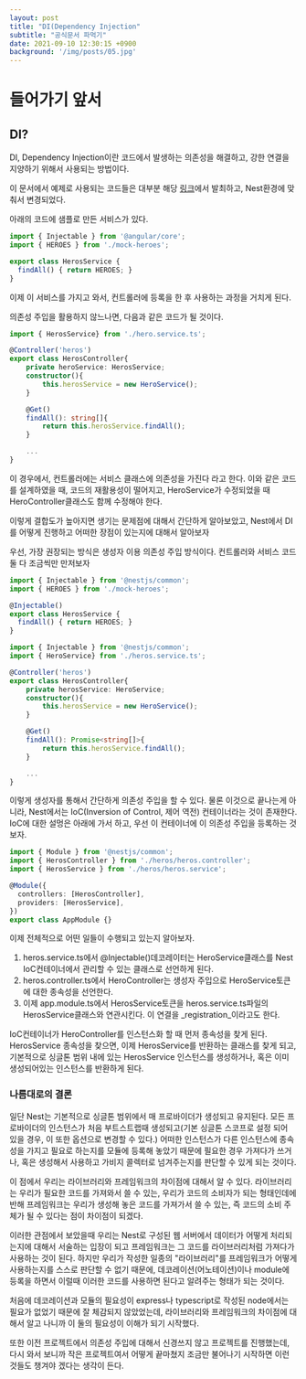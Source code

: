 ```yaml
---
layout: post
title: "DI(Dependency Injection"
subtitle: "공식문서 파먹기"
date: 2021-09-10 12:30:15 +0900
background: '/img/posts/05.jpg'
---
```



# 들어가기 앞서
## DI?
DI, Dependency Injection이란 코드에서 발생하는 의존성을 해결하고, 강한 연결을 지양하기 위해서 사용되는 방법이다.

이 문서에서 예제로 사용되는 코드들은 대부분 해당 [링크](https://angular.io/guide/dependency-injection)에서 발최하고, Nest환경에 맞춰서 변경되었다.


아래의 코드에 샘플로 만든 서비스가 있다.
``` typescript
import { Injectable } from '@angular/core';
import { HEROES } from './mock-heroes';

export class HerosService {
  findAll() { return HEROES; }
}
```

이제 이 서비스를 가지고 와서, 컨트롤러에 등록을 한 후 사용하는 과정을 거치게 된다.

의존성 주입을 활용하지 않느나면, 다음과 같은 코드가 될 것이다.


``` typescript
import { HerosService} from './hero.service.ts';

@Controller('heros')
export class HerosController{
	private heroService: HerosService;
	constructor(){
		this.herosService = new HeroService();
	}

	@Get()
	findAll(): string[]{
		return this.herosService.findAll();
	}

	...
}
```

이 경우에서, 컨트롤러에는 서비스 클래스에 의존성을 가진다 라고 한다.
이와 같은 코드를 설계하였을 때, 코드의 재활용성이 떨어지고, HeroService가 수정되었을 때 HeroController클래스도 함께 수정해야 한다.

이렇게 결합도가 높아지면 생기는 문제점에 대해서 간단하게 알아보았고, Nest에서 DI를 어떻게 진행하고 어떠한 장점이 있는지에 대해서 알아보자

우선, 가장 권장되는 방식은 생성자 이용 의존성 주입 방식이다.
컨트롤러와 서비스 코드 둘 다 조금씩만 만저보자

``` typescript
import { Injectable } from '@nestjs/common';
import { HEROES } from './mock-heroes';

@Injectable()
export class HerosService {
  findAll() { return HEROES; }
}
```

``` typescript
import { Injectable } from '@nestjs/common';
import { HeroService} from './heros.service.ts';

@Controller('heros')
export class HerosController{
	private herosService: HeroService;
	constructor(){
		this.herosService = new HeroService();
	}

	@Get()
	findAll(): Promise<string[]>{
		return this.herosService.findAll();
	}

	...
}
```
이렇게 생성자를 통해서 간단하게 의존성 주입을 할 수 있다.
물론 이것으로 끝나는게 아니라, Nest에서는 IoC(Inversion of Control, 제어 역전) 컨테이너라는 것이 존재한다. IoC에 대한 설멍은 아래에 가서 하고, 우선 이 컨테이너에 이 의존성 주입을 등록하는 것 보자.

``` typescript
import { Module } from '@nestjs/common';
import { HerosController } from './heros/heros.controller';
import { HerosService } from './heros/heros.service';

@Module({
  controllers: [HerosController],
  providers: [HerosService],
})
export class AppModule {}

```

이제 전체적으로 어떤 일들이 수행되고 있는지 알아보자.


1. heros.service.ts에서 @Injectable()데코레이터는 HeroService클래스를 Nest IoC컨테이너에서 관리할 수 있는 클래스로 선언하게 된다.
2. heros.controller.ts에서 HeroController는 생성자 주입으로 HeroService토큰에 대한 종속성을 선언한다.
3. 이제 app.module.ts에서 HerosService토큰을 heros.service.ts파일의 HerosService클래스와 연관시킨다. 이 연결을 _registration_이라고도 한다.


IoC컨테이너가 HeroController를 인스턴스화 할 때 먼저 종속성을 찾게 된다.
HerosService 종속성을 찾으면,  이제 HerosService를 반환하는 클래스를 찾게 되고, 기본적으로 싱글톤 범위 내에 있는 HerosService 인스턴스를 생성하거나, 혹은 이미 생성되어있는 인스턴스를 반환하게 된다.


### 나름대로의 결론
일단 Nest는 기본적으로 싱글톤 범위에서 매 프로바이더가 생성되고 유지된다. 모든 프로바이더의 인스턴스가 처음 부트스트랩때 생성되고(기본 싱글톤 스코프로 설정 되어 있을 경우, 이 또한 옵션으로 변경할 수 있다.) 어떠한 인스턴스가 다른 인스턴스에 종속성을 가지고 필요로 하는지를 모듈에 등록해 놓았기 때문에 필요한 경우 가져다가 쓰거나, 혹은 생성해서 사용하고 가비지 콜렉터로 넘겨주는지를 판단할 수 있게 되는 것이다.

이 점에서 우리는 라이브러리와 프레임워크의 차이점에 대해서 알 수 있다.
라이브러리는 우리가 필요한 코드를 가져와서 쓸 수 있는, 우리가 코드의 소비자가 되는 형태인데에 반해 프레임워크는 우리가 생성해 놓은 코드를 가져가서 쓸 수 있는, 즉 코드의 소비 주체가 될 수 있다는 점이 차이점이 되겠다.

이러한 관점에서 보았을때 우리는 Nest로 구성된 웹 서버에서 데이터가 어떻게 처리되는지에 대해서 서술하는 입장이 되고 프레임워크는 그 코드를 라이브러리처럼 가져다가 사용하는 것이 된다.
하지만 우리가 작성한 일종의 "라이브러리"를 프레임워크가 어떻게 사용하는지를 스스로 판단할 수 없기 때문에, 데코레이션(어노테이션)이나 module에 등록을 하면서 이럴때 이러한 코드를 사용하면 된다고 알려주는 형태가 되는 것이다.

처음에 데코레이션과 모듈의 필요성이 express나 typescript로 작성된 node에서는 필요가 없었기 때문에 잘 체감되지 않았었는데, 라이브러리와 프레임워크의 차이점에 대해서 알고 나니까 이 둘의 필요성이 이해가 되기 시작했다.

또한 이전 프로젝트에서 의존성 주입에 대해서 신경쓰지 않고 프로젝트를 진행했는데, 다시 와서 보니까 작은 프로젝트여서 어떻게 끝마쳤지 조금만 불어나기 시작하면 이런 것들도 챙겨야 겠다는 생각이 든다.
